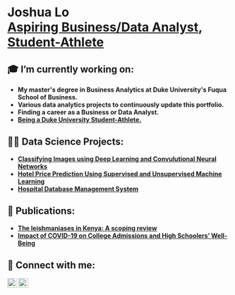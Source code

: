 <h1>Joshua Lo <br/><a href="https://github.com/joshmadakor1">Aspiring Business/Data Analyst</a>, <a href="https://www.youtube.com/c/joshmadakor">Student-Athlete</a></h1>

<h2>🎓 I’m currently working on: </h2>

  - <b>My master's degree in Business Analytics at Duke University's Fuqua School of Business. </b>
  - <b>Various data analytics projects to continuously update this portfolio. </b>
  - <b>Finding a career as a Business or Data Analyst. </b>
  - <b>[Being a Duke University Student-Athlete.](https://goduke.com/sports/fencing/roster/joshua-lo/21689)</b>


<h2>👨‍💻 Data Science Projects:</h2>

- <b>[Classifying Images using Deep Learning and Convulutional Neural Networks](https://github.com/joshuahlo/Deep-Learning-CNN)</b>
- <b>[Hotel Price Prediction Using Supervised and Unsupervised Machine Learning](https://github.com/joshuahlo/HotelPricePrediction)</b>
- <b>[Hospital Database Management System](https://github.com/joshuahlo/HospitalDatabase)</b>


<h2>📕 Publications:</h2>

- <b>[The leishmaniases in Kenya: A scoping review](https://journals.plos.org/plosntds/article?id=10.1371/journal.pntd.0011358)</b>
- <b>[Impact of COVID-19 on College Admissions and High Schoolers’ Well-Being](https://ww2.amstat.org/meetings/proceedings/2021/data/assets/pdf/1913750.pdf)</b>


<h2> 🤳 Connect with me:</h2>

[<img align="left" alt="JoshMadakor | Gmail" width="22px" src="https://cdn.jsdelivr.net/npm/simple-icons@v3/icons/gmail.svg" />][gmail]
[<img align="left" alt="JoshMadakor | LinkedIn" width="22px" src="https://cdn.jsdelivr.net/npm/simple-icons@v3/icons/linkedin.svg" />][linkedin]

[gmail]: josh.hklo@gmail.com
[linkedin]: https://linkedin.com/in/joshuahlo/

<!--
**joshmadakor1/joshmadakor1** is a ✨ _special_ ✨ repository because its `README.md` (this file) appears on your GitHub profile.

Here are some ideas to get you started:

- 🔭 I’m currently working on ...
- 🌱 I’m currently learning ...
- 👯 I’m looking to collaborate on ...
- 🤔 I’m looking for help with ...
- 💬 Ask me about ...
- 📫 How to reach me: ...
- 😄 Pronouns: ...
- ⚡ Fun fact: ...
-->
